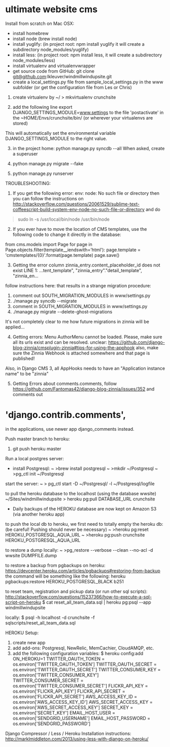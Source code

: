 ultimate website cms
==================

Install from scratch on Mac OSX:
* install homebrew
* install node (brew install node)
* install yuglify: (in project root: npm install yuglify
        it will create a subdirectory node_modules/yuglify)
* install less: (in project root: npm install less,
        it will create a subdirectory node_modules/less)
* install virtualenv and virtualenvwrapper
* get source code from GitHub:
git clone git@github.com:lkleuver/windmillwindupsite.git
* create a local_settings.py file from sample_local_settings.py in the www subfolder
(or get the configuration file from Les or Chris)

1. create virtualenv by
~/ > mkvirtualenv crunchsite

2. add the following line
export DJANGO_SETTINGS_MODULE=www.settings
to the file 'postactivate' in the ~HOME/Envs/crunchsite/bin/ (or wherever your virtualenvs are stored)

This will automatically set the environmental variable DJANGO_SETTINGS_MODULE to the right value.

3. in the project home:
python manage.py syncdb --all
When asked, create a superuser

4. python manage.py migrate --fake

5. python manage.py runserver


TROUBLESHOOTING:
1. If you get the following error:
env: node: No such file or directory
then you can follow the instructions on
http://stackoverflow.com/questions/20061529/sublime-text-coffeescript-build-system-env-node-no-such-file-or-directory
and do
> sudo ln -s /usr/local/bin/node /usr/bin/node


2. If you ever have to move the location of CMS templates, use the following code to change it directly in the database:

from cms.models import Page
for page in Page.objects.filter(template__iendswith='html'):
    page.template = 'cmstemplates/{0}'.format(page.template)
    page.save()


3. Getting the error
column zinnia_entry.content_placeholder_id does not exist
LINE 1: ...tent_template", "zinnia_entry"."detail_template", "zinnia_en...

follow instructions here:
that results in a strange migration procedure:
1. comment out SOUTH_MIGRATION_MODULES in www/settings.py
2. ./manage.py syncdb --migrate
3. comment in SOUTH_MIGRATION_MODULES in www/settings.py
4. ./manage.py migrate --delete-ghost-migrations

It's not completely clear to me how future migrations in zinnia will be applied...


4. Getting errors:
Menu AuthorMenu cannot be loaded. Please, make sure all its urls exist and can be resolved.
unclear:
https://github.com/django-blog-zinnia/cmsplugin-zinnia#tips-for-using-the-apphook
also, make sure the Zinnia Webhook is attached somewhere and that page is published!

Also, in Django CMS 3, all AppHooks needs to have an "Application instance name" to be "zinnia"


5. Getting Errors about comments.comments, follow
https://github.com/Fantomas42/django-blog-zinnia/issues/352
and comments out
 # 'django.contrib.comments',
in the applications, use newer app django_comments instead.




Push master branch to heroku:
1. git push heroku master


Run a local postgres server:
* install Postgresql:
~ >brew install postgresql
~ >mkdir ~/Postgresql
~ >pg_ctl init ~/Postgresql

start the server:
~ > pg_ctl start -D ~/Postgresql/ -l ~/Postgresql/logfile


to pull the heroku database to the localhost (using the database wwsite)
~/Sites/windmillwindupsite > heroku pg:pull DATABASE_URL crunchsite

* Daily backups of the HEROKU database are now kept on Amazon S3 (via another heroku app)

to push the local db to heroku, we first need to totally empty the heroku db:
(be careful! Pushing should never be necessary)
~ >heroku pg:reset HEROKU_POSTGRESQL_AQUA_URL
~ >heroku pg:push crunchsite HEROKU_POSTGRESQL_AQUA_URL

to restore a dump locally:
~ >pg_restore --verbose --clean --no-acl -d wwsite DUMPFILE.dump

to restore a backup from pgbackups on heroku:
https://devcenter.heroku.com/articles/pgbackups#restoring-from-backup
the command will be something like the following:
heroku pgbackups:restore HEROKU_POSTGRESQL_BLACK b251

to reset team, registration and pickup data (or run other sql scripts):
http://stackoverflow.com/questions/15237366/how-to-execute-a-sql-script-on-heroku
$ cat reset_all_team_data.sql | heroku pg:psql --app windmillwindupsite

locally:
$ psql -h localhost -d crunchsite -f sqlscripts/reset_all_team_data.sql



HEROKU Setup:
1. create new app
2. add add-ons: Postgresql, NewRelic, MemCachier, CloudAMQP, etc.
3. add the following configuration variables:
$ heroku config:add ON_HEROKU=1
    TWITTER_OAUTH_TOKEN = os.environ['TWITTER_OAUTH_TOKEN']
    TWITTER_OAUTH_SECRET = os.environ['TWITTER_OAUTH_SECRET']
    TWITTER_CONSUMER_KEY = os.environ['TWITTER_CONSUMER_KEY']
    TWITTER_CONSUMER_SECRET = os.environ['TWITTER_CONSUMER_SECRET']
    FLICKR_API_KEY = os.environ['FLICKR_API_KEY']
    FLICKR_API_SECRET = os.environ['FLICKR_API_SECRET']
    AWS_ACCESS_KEY_ID       = os.environ['AWS_ACCESS_KEY_ID']
    AWS_SECRET_ACCESS_KEY   = os.environ['AWS_SECRET_ACCESS_KEY']
    SECRET_KEY = os.environ['SECRET_KEY']
    EMAIL_HOST_USER = os.environ['SENDGRID_USERNAME']
    EMAIL_HOST_PASSWORD = os.environ['SENDGRID_PASSWORD']


Django Compressor / Less / Heroku Installation instructions:
http://marklmiddleton.com/2013/using-less-with-django-on-heroku/
